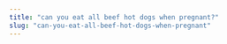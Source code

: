 ```yaml
---
title: "can you eat all beef hot dogs when pregnant?"
slug: "can-you-eat-all-beef-hot-dogs-when-pregnant"
---
```


